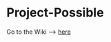 # Project-Possible

Go to the Wiki --> [here](https://github.com/donpayne/project-possible/wiki/Project-Possible)
